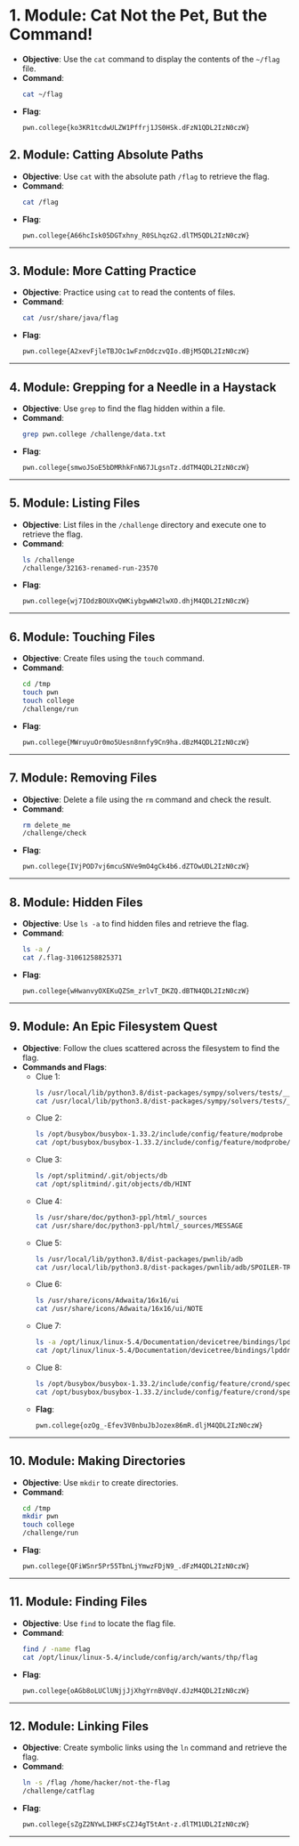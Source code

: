 
# 1. Module: Cat Not the Pet, But the Command!

- **Objective**: Use the `cat` command to display the contents of the `~/flag` file.
- **Command**:
    ```bash
    cat ~/flag
    ```
- **Flag**:
    ```
    pwn.college{ko3KR1tcdwULZW1Pffrj1JS0HSk.dFzN1QDL2IzN0czW}
    ```


## 2. Module: Catting Absolute Paths

- **Objective**: Use `cat` with the absolute path `/flag` to retrieve the flag.
- **Command**:
    ```bash
    cat /flag
    ```
- **Flag**:
    ```
    pwn.college{A66hcIsk05DGTxhny_R0SLhqzG2.dlTM5QDL2IzN0czW}
    ```

---

## 3. Module: More Catting Practice

- **Objective**: Practice using `cat` to read the contents of files.
- **Command**:
    ```bash
    cat /usr/share/java/flag
    ```
- **Flag**:
    ```
    pwn.college{A2xevFjleTBJOc1wFznOdczvQIo.dBjM5QDL2IzN0czW}
    ```

---

## 4. Module: Grepping for a Needle in a Haystack

- **Objective**: Use `grep` to find the flag hidden within a file.
- **Command**:
    ```bash
    grep pwn.college /challenge/data.txt
    ```
- **Flag**:
    ```
    pwn.college{smwoJSoE5bDMRhkFnN67JLgsnTz.ddTM4QDL2IzN0czW}
    ```

---

## 5. Module: Listing Files

- **Objective**: List files in the `/challenge` directory and execute one to retrieve the flag.
- **Command**:
    ```bash
    ls /challenge
    /challenge/32163-renamed-run-23570
    ```
- **Flag**:
    ```
    pwn.college{wj7IOdzBOUXvQWKiybgwWH2lwXO.dhjM4QDL2IzN0czW}
    ```

---

## 6. Module: Touching Files

- **Objective**: Create files using the `touch` command.
- **Command**:
    ```bash
    cd /tmp
    touch pwn
    touch college
    /challenge/run
    ```
- **Flag**:
    ```
    pwn.college{MWruyuOr0mo5Uesn8nnfy9Cn9ha.dBzM4QDL2IzN0czW}
    ```

---

## 7. Module: Removing Files

- **Objective**: Delete a file using the `rm` command and check the result.
- **Command**:
    ```bash
    rm delete_me
    /challenge/check
    ```
- **Flag**:
    ```
    pwn.college{IVjPOD7vj6mcuSNVe9mO4gCk4b6.dZTOwUDL2IzN0czW}
    ```

---

## 8. Module: Hidden Files

- **Objective**: Use `ls -a` to find hidden files and retrieve the flag.
- **Command**:
    ```bash
    ls -a /
    cat /.flag-31061258825371
    ```
- **Flag**:
    ```
    pwn.college{wHwanvyOXEKuQZSm_zrlvT_DKZQ.dBTN4QDL2IzN0czW}
    ```

---

## 9. Module: An Epic Filesystem Quest

- **Objective**: Follow the clues scattered across the filesystem to find the flag.
- **Commands and Flags**:
    - Clue 1:
        ```bash
        ls /usr/local/lib/python3.8/dist-packages/sympy/solvers/tests/__pycache__
        cat /usr/local/lib/python3.8/dist-packages/sympy/solvers/tests/__pycache__/REVELATION-TRAPPED
        ```
    - Clue 2:
        ```bash
        ls /opt/busybox/busybox-1.33.2/include/config/feature/modprobe
        cat /opt/busybox/busybox-1.33.2/include/config/feature/modprobe/TIP-TRAPPED
        ```
    - Clue 3:
        ```bash
        ls /opt/splitmind/.git/objects/db
        cat /opt/splitmind/.git/objects/db/HINT
        ```
    - Clue 4:
        ```bash
        ls /usr/share/doc/python3-ppl/html/_sources
        cat /usr/share/doc/python3-ppl/html/_sources/MESSAGE
        ```
    - Clue 5:
        ```bash
        ls /usr/local/lib/python3.8/dist-packages/pwnlib/adb
        cat /usr/local/lib/python3.8/dist-packages/pwnlib/adb/SPOILER-TRAPPED
        ```
    - Clue 6:
        ```bash
        ls /usr/share/icons/Adwaita/16x16/ui
        cat /usr/share/icons/Adwaita/16x16/ui/NOTE
        ```
    - Clue 7:
        ```bash
        ls -a /opt/linux/linux-5.4/Documentation/devicetree/bindings/lpddr2
        cat /opt/linux/linux-5.4/Documentation/devicetree/bindings/lpddr2/.ALERT
        ```
    - Clue 8:
        ```bash
        ls /opt/busybox/busybox-1.33.2/include/config/feature/crond/special
        cat /opt/busybox/busybox-1.33.2/include/config/feature/crond/special/CLUE
        ```
    - **Flag**:
        ```
        pwn.college{ozOg_-Efev3V0nbuJbJozex86mR.dljM4QDL2IzN0czW}
        ```

---

## 10. Module: Making Directories

- **Objective**: Use `mkdir` to create directories.
- **Command**:
    ```bash
    cd /tmp
    mkdir pwn
    touch college
    /challenge/run
    ```
- **Flag**:
    ```
    pwn.college{QFiWSnr5Pr55TbnLjYmwzFDjN9_.dFzM4QDL2IzN0czW}
    ```

---

## 11. Module: Finding Files

- **Objective**: Use `find` to locate the flag file.
- **Command**:
    ```bash
    find / -name flag
    cat /opt/linux/linux-5.4/include/config/arch/wants/thp/flag
    ```
- **Flag**:
    ```
    pwn.college{oAGb8oLUClUNjjJjXhgYrnBV0qV.dJzM4QDL2IzN0czW}
    ```

---

## 12. Module: Linking Files

- **Objective**: Create symbolic links using the `ln` command and retrieve the flag.
- **Command**:
    ```bash
    ln -s /flag /home/hacker/not-the-flag
    /challenge/catflag
    ```
- **Flag**:
    ```
    pwn.college{sZgZ2NYwLIHKFsCZJ4gT5tAnt-z.dlTM1UDL2IzN0czW}
    ```

---
